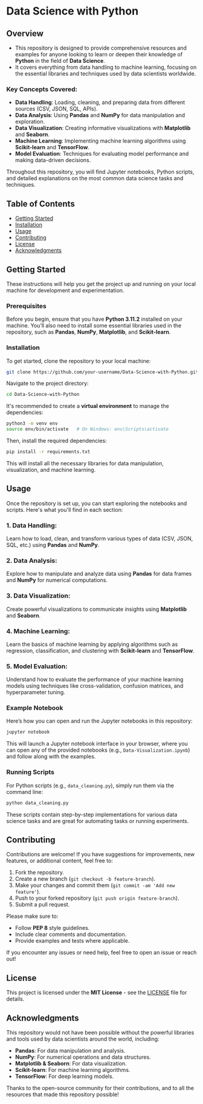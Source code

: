 # Data Science with Python

## Overview
- This repository is designed to provide comprehensive resources and examples for anyone looking to learn or deepen their knowledge of **Python** in the field of **Data Science**.
- It covers everything from data handling to machine learning, focusing on the essential libraries and techniques used by data scientists worldwide.

### Key Concepts Covered:
- **Data Handling**: Loading, cleaning, and preparing data from different sources (CSV, JSON, SQL, APIs).
- **Data Analysis**: Using **Pandas** and **NumPy** for data manipulation and exploration.
- **Data Visualization**: Creating informative visualizations with **Matplotlib** and **Seaborn**.
- **Machine Learning**: Implementing machine learning algorithms using **Scikit-learn** and **TensorFlow**.
- **Model Evaluation**: Techniques for evaluating model performance and making data-driven decisions.

Throughout this repository, you will find Jupyter notebooks, Python scripts, and detailed explanations on the most common data science tasks and techniques.

## Table of Contents
- [Getting Started](#getting-started)
- [Installation](#installation)
- [Usage](#usage)
- [Contributing](#contributing)
- [License](#license)
- [Acknowledgments](#acknowledgments)

## Getting Started
These instructions will help you get the project up and running on your local machine for development and experimentation.

### Prerequisites
Before you begin, ensure that you have **Python 3.11.2** installed on your machine. You’ll also need to install some essential libraries used in the repository, such as **Pandas**, **NumPy**, **Matplotlib**, and **Scikit-learn**.

### Installation
To get started, clone the repository to your local machine:

```bash
git clone https://github.com/your-username/Data-Science-with-Python.git
```

Navigate to the project directory:

```bash
cd Data-Science-with-Python
```

It's recommended to create a **virtual environment** to manage the dependencies:

```bash
python3 -m venv env
source env/bin/activate   # On Windows: env\Scripts\activate
```

Then, install the required dependencies:

```bash
pip install -r requirements.txt
```

This will install all the necessary libraries for data manipulation, visualization, and machine learning.


## Usage
Once the repository is set up, you can start exploring the notebooks and scripts. Here's what you'll find in each section:

### 1. **Data Handling**:
Learn how to load, clean, and transform various types of data (CSV, JSON, SQL, etc.) using **Pandas** and **NumPy**.

### 2. **Data Analysis**:
Explore how to manipulate and analyze data using **Pandas** for data frames and **NumPy** for numerical computations.

### 3. **Data Visualization**:
Create powerful visualizations to communicate insights using **Matplotlib** and **Seaborn**.

### 4. **Machine Learning**:
Learn the basics of machine learning by applying algorithms such as regression, classification, and clustering with **Scikit-learn** and **TensorFlow**.

### 5. **Model Evaluation**:
Understand how to evaluate the performance of your machine learning models using techniques like cross-validation, confusion matrices, and hyperparameter tuning.

### Example Notebook

Here’s how you can open and run the Jupyter notebooks in this repository:

```bash
jupyter notebook
```

This will launch a Jupyter notebook interface in your browser, where you can open any of the provided notebooks (e.g., `Data-Visualization.ipynb`) and follow along with the examples.

### Running Scripts

For Python scripts (e.g., `data_cleaning.py`), simply run them via the command line:

```bash
python data_cleaning.py
```

These scripts contain step-by-step implementations for various data science tasks and are great for automating tasks or running experiments.

## Contributing
Contributions are welcome! If you have suggestions for improvements, new features, or additional content, feel free to:

1. Fork the repository.
2. Create a new branch (`git checkout -b feature-branch`).
3. Make your changes and commit them (`git commit -am 'Add new feature'`).
4. Push to your forked repository (`git push origin feature-branch`).
5. Submit a pull request.

Please make sure to:

- Follow **PEP 8** style guidelines.
- Include clear comments and documentation.
- Provide examples and tests where applicable.

If you encounter any issues or need help, feel free to open an issue or reach out!

## License
This project is licensed under the **MIT License** - see the [LICENSE](LICENSE) file for details.

## Acknowledgments
This repository would not have been possible without the powerful libraries and tools used by data scientists around the world, including:

- **Pandas**: For data manipulation and analysis.
- **NumPy**: For numerical operations and data structures.
- **Matplotlib & Seaborn**: For data visualization.
- **Scikit-learn**: For machine learning algorithms.
- **TensorFlow**: For deep learning models.
  
Thanks to the open-source community for their contributions, and to all the resources that made this repository possible!
